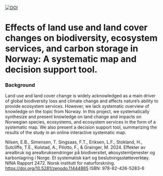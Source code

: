 [![DOI](https://zenodo.org/badge/DOI/10.5281/zenodo.11444885.svg)](https://doi.org/10.5281/zenodo.11444885)

# Effects of land use and land cover changes on biodiversity, ecosystem services, and carbon storage in Norway: A systematic map and decision support tool.
### Background
Land use and land cover change is widely acknowledged as a main driver of global biodiversity loss and climate change and affects nature’s ability to provide ecosystem services. 
However, we lack systematic overview of knowledge on the topic from Norway. In this project, we systematically synthesize and present knowledge on land change and impacts on Norwegian species, ecosystems, and ecosystem services in the form of a systematic map. We also present a decision support tool, summarizing the results of the study in an online interactive systematic map.

Nilsen, E.B., Simensen, T. Singsaas, F.T., Eriksen, L.F., Stokland, H., Sutcliffe, T.E., Kolstad, A., Pilotto, F., & Grainger, M. 2024. Effekter av arealbruk og arealbruksendringer på biodiversitet, økosystemtjenester og karbonlagring i Norge. Et systematisk kart og beslutningsstøtteverktøy. NINA Rapport 2472. Norsk institutt for naturforskning. https://doi.org/10.5281/zenodo.11444885
ISBN: 978-82-426-5283-6
